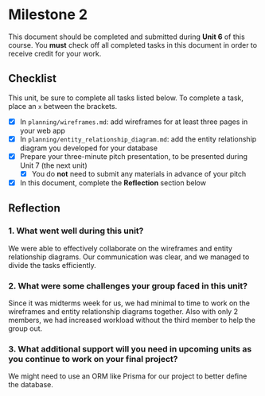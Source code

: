 # Milestone 2

This document should be completed and submitted during **Unit 6** of this course. You **must** check off all completed tasks in this document in order to receive credit for your work.

## Checklist

This unit, be sure to complete all tasks listed below. To complete a task, place an `x` between the brackets.

- [x] In `planning/wireframes.md`: add wireframes for at least three pages in your web app
- [x] In `planning/entity_relationship_diagram.md`: add the entity relationship diagram you developed for your database
- [x] Prepare your three-minute pitch presentation, to be presented during Unit 7 (the next unit)
  - [x] You do **not** need to submit any materials in advance of your pitch
- [x] In this document, complete the **Reflection** section below

## Reflection

### 1. What went well during this unit?

We were able to effectively collaborate on the wireframes and entity relationship diagrams. Our communication was clear, and we managed to divide the tasks efficiently.

### 2. What were some challenges your group faced in this unit?

Since it was midterms week for us, we had minimal to time to work on the wireframes and entity relationship diagrams together. Also with only 2 members, we had increased workload without the third member to help the group out.

### 3. What additional support will you need in upcoming units as you continue to work on your final project?

We might need to use an ORM like Prisma for our project to better define the database.